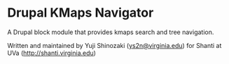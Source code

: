 Drupal KMaps Navigator
======================

A Drupal block module that provides kmaps search and tree navigation.

Written and maintained by Yuji Shinozaki (ys2n@virginia.edu) for Shanti at UVa (http://shanti.virginia.edu)



